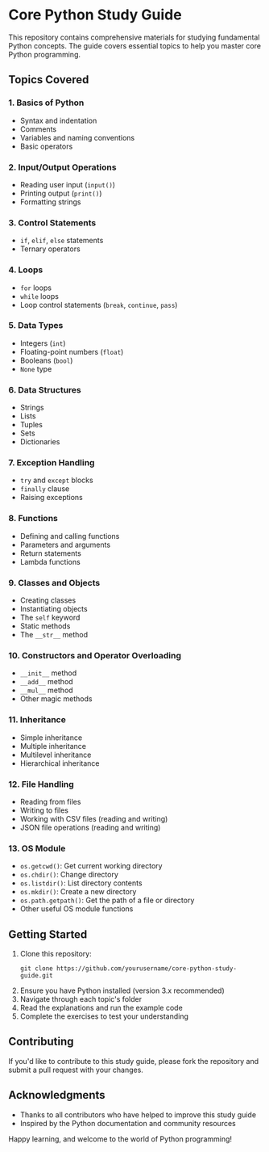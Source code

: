 # Core Python Study Guide

This repository contains comprehensive materials for studying fundamental Python concepts. The guide covers essential topics to help you master core Python programming.

## Topics Covered

### 1. Basics of Python
- Syntax and indentation
- Comments
- Variables and naming conventions
- Basic operators

### 2. Input/Output Operations
- Reading user input (`input()`)
- Printing output (`print()`)
- Formatting strings

### 3. Control Statements
- `if`, `elif`, `else` statements
- Ternary operators

### 4. Loops
- `for` loops
- `while` loops
- Loop control statements (`break`, `continue`, `pass`)

### 5. Data Types
- Integers (`int`)
- Floating-point numbers (`float`)
- Booleans (`bool`)
- `None` type

### 6. Data Structures
- Strings
- Lists
- Tuples
- Sets
- Dictionaries

### 7. Exception Handling
- `try` and `except` blocks
- `finally` clause
- Raising exceptions

### 8. Functions
- Defining and calling functions
- Parameters and arguments
- Return statements
- Lambda functions

### 9. Classes and Objects
- Creating classes
- Instantiating objects
- The `self` keyword
- Static methods
- The `__str__` method

### 10. Constructors and Operator Overloading
- `__init__` method
- `__add__` method
- `__mul__` method
- Other magic methods

### 11. Inheritance
- Simple inheritance
- Multiple inheritance
- Multilevel inheritance
- Hierarchical inheritance

### 12. File Handling
- Reading from files
- Writing to files
- Working with CSV files (reading and writing)
- JSON file operations (reading and writing)

### 13. OS Module
- `os.getcwd()`: Get current working directory
- `os.chdir()`: Change directory
- `os.listdir()`: List directory contents
- `os.mkdir()`: Create a new directory
- `os.path.getpath()`: Get the path of a file or directory
- Other useful OS module functions

## Getting Started

1. Clone this repository:
   ```
   git clone https://github.com/yourusername/core-python-study-guide.git
   ```
2. Ensure you have Python installed (version 3.x recommended)
3. Navigate through each topic's folder
4. Read the explanations and run the example code
5. Complete the exercises to test your understanding

## Contributing

If you'd like to contribute to this study guide, please fork the repository and submit a pull request with your changes.

## Acknowledgments

- Thanks to all contributors who have helped to improve this study guide
- Inspired by the Python documentation and community resources

Happy learning, and welcome to the world of Python programming!
